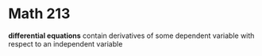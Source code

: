 # Math 213
**differential equations** contain derivatives of some dependent variable with respect to an independent variable
